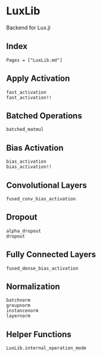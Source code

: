 # LuxLib

Backend for Lux.jl

## Index

```@index
Pages = ["LuxLib.md"]
```

## Apply Activation

```@docs
fast_activation
fast_activation!!
```

## Batched Operations

```@docs
batched_matmul
```

## Bias Activation

```@docs
bias_activation
bias_activation!!
```

## Convolutional Layers

```@docs
fused_conv_bias_activation
```

## Dropout

```@docs
alpha_dropout
dropout
```

## Fully Connected Layers

```@docs
fused_dense_bias_activation
```

## Normalization

```@docs
batchnorm
groupnorm
instancenorm
layernorm
```

## Helper Functions

```@docs
LuxLib.internal_operation_mode
```
